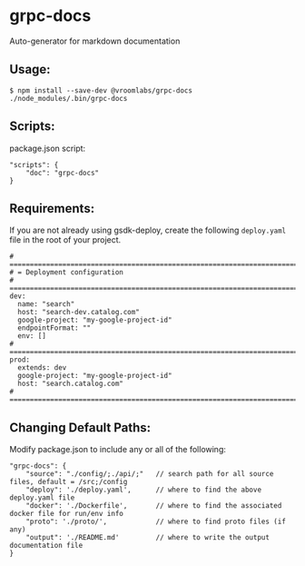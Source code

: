# grpc-docs

Auto-generator for markdown documentation

## Usage:

    $ npm install --save-dev @vroomlabs/grpc-docs
    ./node_modules/.bin/grpc-docs

## Scripts:

package.json script:

    "scripts": {
        "doc": "grpc-docs"
    }

## Requirements:

If you are not already using gsdk-deploy, create the following `deploy.yaml` file in the root of your project.

    # =============================================================================
    # = Deployment configuration
    # =============================================================================
    dev:
      name: "search"
      host: "search-dev.catalog.com"
      google-project: "my-google-project-id"
      endpointFormat: ""
      env: []
    # =============================================================================
    prod:
      extends: dev
      google-project: "my-google-project-id"
      host: "search.catalog.com"
    # =============================================================================

## Changing Default Paths:

Modify package.json to include any or all of the following:

    "grpc-docs": {
        "source": "./config/;./api/;"   // search path for all source files, default = /src;/config
        "deploy": './deploy.yaml',      // where to find the above deploy.yaml file
        "docker": './Dockerfile',       // where to find the associated docker file for run/env info
        "proto": './proto/',            // where to find proto files (if any)
        "output": './README.md'         // where to write the output documentation file
    }


